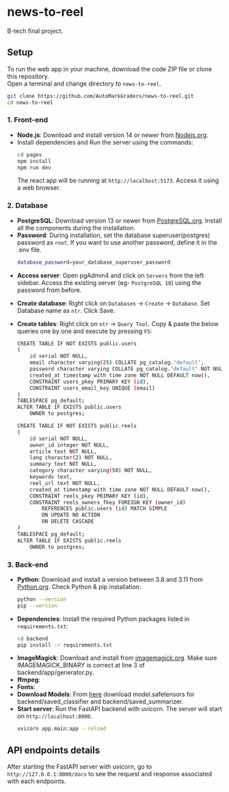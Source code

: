 # news-to-reel
B-tech final project.

## Setup

To run the web app in your machine, download the code ZIP file or clone this repository.<br>
Open a terminal and change directory to `news-to-reel`.
```bash
git clone https://github.com/AutoMarkGraders/news-to-reel.git
cd news-to-reel
```

### 1. Front-end

- **Node.js**: Download and install version 14 or newer from [Nodejs.org](https://nodejs.org/).
- Install dependencies and Run the server using the commands:
    ```bash
    cd pages
    npm install
    npm run dev
    ```
    The react app will be running at `http://localhost:5173`. Access it using a web browser.

### 2. Database

- **PostgreSQL**: Download version 13 or newer from [PostgreSQL.org](https://postgresql.org/). Install all the components during the installation.
- **Password**: During installation, set the database superuser(postgres) password as `root`. If you want to use another password, define it in the .env file.
    ```bash
    database_password=your_database_superuser_password
    ```
<!-- - **Create server**: Open pgAdmin 4 and click on `Server` -> `Register Server`. Set Name as `local postgres`, Host name as `localhost`. Use same password as before. Click Save. -->
- **Access server**: Open pgAdmin4 and click on `Servers` from the left sidebar. Access the existing server (eg- `PostgreSQL 18`) using the password from before.
- **Create database**: Right click on `Databases` -> `Create` -> `Database`. Set Database name as `ntr`. Click Save.
- **Create tables**: Right click on `ntr` -> `Query Tool`. Copy & paste the below queries one by one and execute by pressing `F5`:
    ```bash
    CREATE TABLE IF NOT EXISTS public.users
    (
        id serial NOT NULL,
        email character varying(25) COLLATE pg_catalog."default",
        password character varying COLLATE pg_catalog."default" NOT NULL,
        created_at timestamp with time zone NOT NULL DEFAULT now(),
        CONSTRAINT users_pkey PRIMARY KEY (id),
        CONSTRAINT users_email_key UNIQUE (email)
    )
    TABLESPACE pg_default;
    ALTER TABLE IF EXISTS public.users
        OWNER to postgres; 
    ```

    ```bash
    CREATE TABLE IF NOT EXISTS public.reels
    (
        id serial NOT NULL,
        owner_id integer NOT NULL,
        article text NOT NULL,
        lang character(2) NOT NULL,
        summary text NOT NULL,
        category character varying(50) NOT NULL,
        keywords text,
        reel_url text NOT NULL,
        created_at timestamp with time zone NOT NULL DEFAULT now(),
        CONSTRAINT reels_pkey PRIMARY KEY (id),
        CONSTRAINT reels_owners_fkey FOREIGN KEY (owner_id)
            REFERENCES public.users (id) MATCH SIMPLE
            ON UPDATE NO ACTION
            ON DELETE CASCADE
    )
    TABLESPACE pg_default;
    ALTER TABLE IF EXISTS public.reels
        OWNER to postgres;
    ```

### 3. Back-end

- **Python**: Download and install a version between 3.8 and 3.11 from [Python.org](https://python.org/). Check Python & pip installation:
    ```bash
    python --version
    pip --version
    ```
- **Dependencies**: Install the required Python packages listed in `requirements.txt`:
    ```bash
    cd backend
    pip install -r requirements.txt
    ```
- **ImageMagick**: Download and install from [imagemagick.org](https://imagemagick.org/script/download.php). Make sure IMAGEMAGICK_BINARY is correct at line 3 of backend/app/generator.py.
- **ffmpeg**:
- **Fonts**:
- **Download Models**: From [here](https://drive.google.com/drive/folders/1BdAAEXgFGacWxk9AcNgP7L9-stAmZcvV?usp=sharing) download model.safetensors for backend/saved_classifier and backend/saved_summarizer.
- **Start server**: Run the FastAPI backend with uvicorn. The server will start on `http://localhost:8000`.
    ```bash
    uvicorn app.main:app --reload
    ```


## API endpoints details

After starting the FastAPI server with uvicorn, go to `http://127.0.0.1:8000/docs` to see the request and response associated with each endpoints.
